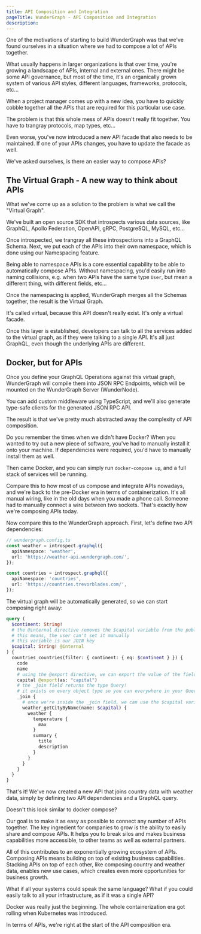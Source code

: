 ```yaml
---
title: API Composition and Integration
pageTitle: WunderGraph - API Composition and Integration
description:
---
```


One of the motivations of starting to build WunderGraph was that we've found ourselves in a situation where we had to compose a lot of APIs together.

What usually happens in larger organizations is that over time,
you're growing a landscape of APIs, internal and external ones.
There might be some API governance,
but most of the time, it's an organically grown system of various API styles,
different languages, frameworks, protocols, etc...

When a project manager comes up with a new idea,
you have to quickly cobble together all the APIs that are required for this particular use case.

The problem is that this whole mess of APIs doesn't really fit together.
You have to trangray protocols, map types, etc...

Even worse, you've now introduced a new API facade that also needs to be maintained.
If one of your APIs changes, you have to update the facade as well.

We've asked ourselves,
is there an easier way to compose APIs?

## The Virtual Graph - A new way to think about APIs

What we've come up as a solution to the problem is what we call the "Virtual Graph".

We've built an open source SDK that introspects various data sources,
like GraphQL, Apollo Federation, OpenAPI, gRPC, PostgreSQL, MySQL, etc...

Once introspected, we trangray all these introspections into a GraphQL Schema.
Next, we put each of the APIs into their own namespace,
which is done using our Namespacing feature.

Being able to namespace APIs is a core essential capability to be able to automatically compose APIs.
Without namespacing, you'd easily run into naming collisions,
e.g. when two APIs have the same type `User`, but mean a different thing,
with different fields, etc...

Once the namespacing is applied,
WunderGraph merges all the Schemas together,
the result is the Virtual Graph.

It's called virtual, because this API doesn't really exist.
It's only a virtual facade.

Once this layer is established,
developers can talk to all the services added to the virtual graph,
as if they were talking to a single API.
It's all just GraphQL,
even though the underlying APIs are different.

## Docker, but for APIs

Once you define your GraphQL Operations against this virtual graph,
WunderGraph will compile them into JSON RPC Endpoints,
which will be mounted on the WunderGraph Server (WunderNode).

You can add custom middleware using TypeScript,
and we'll also generate type-safe clients for the generated JSON RPC API.

The result is that we've pretty much abstracted away the complexity of API composition.

Do you remember the times when we didn't have Docker?
When you wanted to try out a new piece of software,
you've had to manually install it onto your machine.
If dependencies were required, you'd have to manually install them as well.

Then came Docker, and you can simply run `docker-compose up`,
and a full stack of services will be running.

Compare this to how most of us compose and integrate APIs nowadays,
and we're back to the pre-Docker era in terms of containerization.
It's all manual wiring, like in the old days when you made a phone call.
Someone had to manually connect a wire between two sockets.
That's exactly how we're composing APIs today.

Now compare this to the WunderGraph approach.
First, let's define two API dependencies:

```typescript
// wundergraph.config.ts
const weather = introspect.graphql({
  apiNamespace: 'weather',
  url: 'https://weather-api.wundergraph.com/',
});

const countries = introspect.graphql({
  apiNamespace: 'countries',
  url: 'https://countries.trevorblades.com/',
});
```

The virtual graph will be automatically generated,
so we can start composing right away:

```graphql
query (
  $continent: String!
  # the @internal directive removes the $capital variable from the public API
  # this means, the user can't set it manually
  # this variable is our JOIN key
  $capital: String! @internal
) {
  countries_countries(filter: { continent: { eq: $continent } }) {
    code
    name
    # using the @export directive, we can export the value of the field `capital` into the JOIN key ($capital)
    capital @export(as: "capital")
    # the _join field returns the type Query!
    # it exists on every object type so you can everywhere in your Query documents
    _join {
      # once we're inside the _join field, we can use the $capital variable to join the weather API
      weather_getCityByName(name: $capital) {
        weather {
          temperature {
            max
          }
          summary {
            title
            description
          }
        }
      }
    }
  }
}
```

That's it! We've now created a new API that joins country data with weather data,
simply by defining two API dependencies and a GraphQL query.

Doesn't this look similar to docker compose?

Our goal is to make it as easy as possible to connect any number of APIs together.
The key ingredient for companies to grow is the ability to easily share and compose APIs.
It helps you to break silos and makes business capabilities more accessible,
to other teams as well as external partners.

All of this contributes to an exponentially growing ecosystem of APIs.
Composing APIs means building on top of existing business capabilities.
Stacking APIs on top of each other,
like composing country and weather data,
enables new use cases,
which creates even more opportunities for business growth.

What if all your systems could speak the same language?
What if you could easily talk to all your infrastructure,
as if it was a single API?

Docker was really just the beginning.
The whole containerization era got rolling when Kubernetes was introduced.

In terms of APIs,
we're right at the start of the API composition era.
